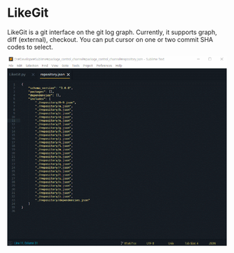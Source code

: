 # LikeGit

LikeGit is a git interface on the git log graph. Currently, it supports graph, diff (external), checkout. You can put cursor on one or two commit SHA codes to select.

[![Image of LikeGit][S1]][S1]

[PP]:https://www.paypal.com/cgi-bin/webscr?cmd=_s-xclick&hosted_button_id=89YVNDSC7DZHQ "PayPal"
[PM]:https://www.paypal.me/poucotm/2.5 "PayPal"
[S1]:https://raw.githubusercontent.com/poucotm/Links/master/image/LikeGit/likegit.gif "enlarge"